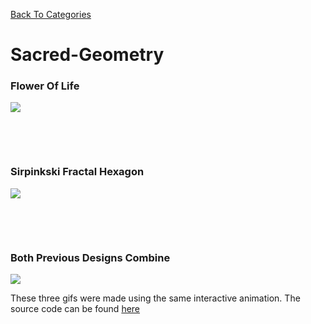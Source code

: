 [Back To Categories](https://github.com/GabrielQSherman/Animations/tree/master)

# Sacred-Geometry 

### Flower Of Life

![](fol.gif)

<p>&nbsp<p><p>&nbsp<p>

### Sirpinkski Fractal Hexagon

![](sirpinski.gif)

<p>&nbsp<p><p>&nbsp<p>

### Both Previous Designs Combine
![](sacred-geo.gif)

These three gifs were made using the same interactive animation. The source code can be found [here](https://github.com/GabrielQSherman/Animations/tree/master/Apr2020/triangles/fractal-tri04.js)

<p>&nbsp<p><p>&nbsp<p>
